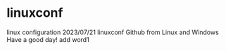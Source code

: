 # linuxconf
linux configuration
2023/07/21
linuxconf 
Github from Linux and Windows
Have a good day!
add word1
